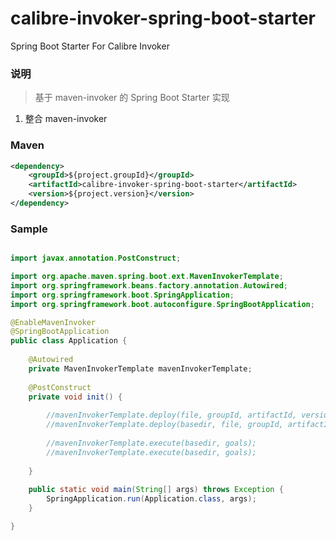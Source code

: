 # calibre-invoker-spring-boot-starter
Spring Boot Starter For Calibre Invoker

### 说明

 > 基于 maven-invoker 的 Spring Boot Starter 实现

1. 整合 maven-invoker

### Maven

``` xml
<dependency>
	<groupId>${project.groupId}</groupId>
	<artifactId>calibre-invoker-spring-boot-starter</artifactId>
	<version>${project.version}</version>
</dependency>
```

### Sample

```java

import javax.annotation.PostConstruct;

import org.apache.maven.spring.boot.ext.MavenInvokerTemplate;
import org.springframework.beans.factory.annotation.Autowired;
import org.springframework.boot.SpringApplication;
import org.springframework.boot.autoconfigure.SpringBootApplication;

@EnableMavenInvoker
@SpringBootApplication
public class Application {
	
	@Autowired
	private MavenInvokerTemplate mavenInvokerTemplate;
	
	@PostConstruct
	private void init() {
		
		//mavenInvokerTemplate.deploy(file, groupId, artifactId, version, packaging, url, repositoryId);
		//mavenInvokerTemplate.deploy(basedir, file, groupId, artifactId, version, packaging, url, repositoryId);
		
		//mavenInvokerTemplate.execute(basedir, goals);
		//mavenInvokerTemplate.execute(basedir, goals);
		
	}
	
	public static void main(String[] args) throws Exception {
		SpringApplication.run(Application.class, args);
	}

}

```

